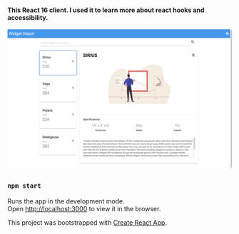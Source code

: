 #### This React 16 client. I used it to learn more about react hooks and accessibility. 

![Widget Depot Screenshot](./widget-depot.png)

### `npm start`

Runs the app in the development mode.<br />
Open [http://localhost:3000](http://localhost:3000) to view it in the browser.

This project was bootstrapped with [Create React App](https://github.com/facebook/create-react-app).
